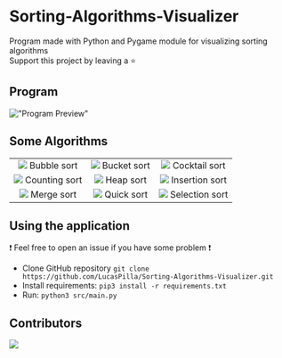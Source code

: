 # Sorting-Algorithms-Visualizer

Program made with Python and Pygame module for visualizing sorting algorithms \
Support this project by leaving a :star:

## Program

!["Program Preview"](res/preview.gif)

## Some Algorithms

| | | |
|:-------------------------:|:-------------------------:|:-------------------------:|
|![](https://github.com/LucasPilla/Sorting-Algorithms-Visualizer/blob/master/res/bubble_sort.gif?raw=true)  Bubble sort |  ![](https://github.com/LucasPilla/Sorting-Algorithms-Visualizer/blob/master/res/bucket_sort.gif?raw=true) Bucket sort |![](https://github.com/LucasPilla/Sorting-Algorithms-Visualizer/blob/master/res/cocktail_sort.gif?raw=true) Cocktail sort |
|![](https://github.com/LucasPilla/Sorting-Algorithms-Visualizer/blob/master/res/counting_sort.gif?raw=true) Counting sort | ![](https://github.com/LucasPilla/Sorting-Algorithms-Visualizer/blob/master/res/heap_sort.gif?raw=true) Heap sort |![](https://github.com/LucasPilla/Sorting-Algorithms-Visualizer/blob/master/res/insertion_sort.gif?raw=true) Insertion sort |
|![](https://github.com/LucasPilla/Sorting-Algorithms-Visualizer/blob/master/res/merge_sort.gif?raw=true) Merge sort | ![](https://github.com/LucasPilla/Sorting-Algorithms-Visualizer/blob/master/res/quick_sort.gif?raw=true) Quick sort |![](https://github.com/LucasPilla/Sorting-Algorithms-Visualizer/blob/master/res/selection_sort.gif?raw=true) Selection sort |

## Using the application

  :exclamation: Feel free to open an issue if you have some problem :exclamation:

- Clone GitHub repository `git clone https://github.com/LucasPilla/Sorting-Algorithms-Visualizer.git`
- Install requirements: `pip3 install -r requirements.txt`
- Run: `python3 src/main.py`

## Contributors

<a href="https://github.com/LucasPilla/Sorting-Algorithms-Visualizer/graphs/contributors">
  <img src="https://contrib.rocks/image?repo=LucasPilla/Sorting-Algorithms-Visualizer" />
</a>
